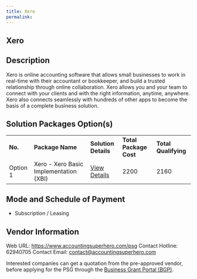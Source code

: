 ```yaml
---
title: Xero
permalink: 
---
```


## Xero

## Description

Xero is online accounting software that allows small businesses
to work in real-time with their accountant or bookkeeper, and
build a trusted relationship through online collaboration. Xero
allows you and your team to connect with your clients and with
the right information, anytime, anywhere. Xero also connects
seamlessly with hundreds of other apps to become the basis of
a complete business solution.

## Solution Packages Option(s)

<table>
<tr>
<td><b>No.</b></td>
<td><b>Package Name</b></td>
<td><b>Solution Details</b></td>
<td><b>Total Package Cost</b></td>
<td><b>Total Qualifying</b></td>
</tr>
<tr>
<td>Option 1</td>
<td>Xero - Xero Basic Implementation (XBI)</td>
<td><a href='https://www.gobusiness.gov.sg/images/psg/Desensitised_MFP_Annex_3_CR_wef_2_Sept_2021_Part_1.pdf'>View Details</a></td>
<td>2200</td>
<td>2160</td>
</tr>
</table>

## Mode and Schedule of Payment

 - Subscription / Leasing

## Vendor Information

 Web URL: https://www.accountingsuperhero.com/psg
Contact Hotline: 62940705 
Contact Email: contact@accountingsuperhero.com 


Interested companies can get a quotation from the pre-approved vendor, before applying for the PSG through the <a href='https://www.businessgrants.gov.sg/'>Business Grant Portal (BGP)</a>.
